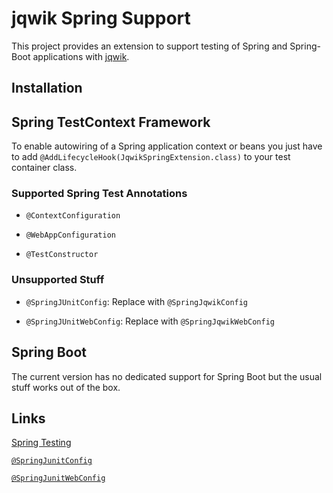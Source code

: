# jqwik Spring Support

This project provides an extension to support testing of Spring and Spring-Boot applications with [jqwik](https://jqwik.net).


## Installation

## Spring TestContext Framework

To enable autowiring of a Spring application context or beans you just have to
add `@AddLifecycleHook(JqwikSpringExtension.class)` to your test container class.

### Supported Spring Test Annotations

- `@ContextConfiguration`

- `@WebAppConfiguration`

- `@TestConstructor`

### Unsupported Stuff

- `@SpringJUnitConfig`: Replace with `@SpringJqwikConfig`
 
- `@SpringJUnitWebConfig`: Replace with `@SpringJqwikWebConfig` 

## Spring Boot

The current version has no dedicated support for Spring Boot but the usual stuff
works out of the box.

## Links

[Spring Testing](https://docs.spring.io/spring-framework/docs/current/spring-framework-reference/testing.html)

[`@SpringJunitConfig`](https://docs.spring.io/spring-framework/docs/current/spring-framework-reference/testing.html#integration-testing-annotations-junit-jupiter-springjunitconfig)

[`@SpringJunitWebConfig`](https://docs.spring.io/spring-framework/docs/current/spring-framework-reference/testing.html#integration-testing-annotations-junit-jupiter-springjunitwebconfig)